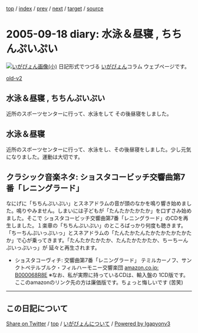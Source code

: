 [top](../index.html) 
 / [index](index.html) 
 / [prev](ig050913.html) 
 / [next](ig050920.html) 
 / [target](https://igapyon.github.io/diary/2005/ig050918.html) 
 / [source](https://github.com/igapyon/diary/blob/master/2005/ig050918.src.md) 

2005-09-18 diary: 水泳＆昼寝 , ちちんぷいぷい
=====================================================================================================
[![いがぴょん画像(小)](https://igapyon.github.io/diary/images/iga200306s.jpg "いがぴょん")](https://igapyon.github.io/diary/memo/memoigapyon.html) 日記形式でつづる [いがぴょん](https://igapyon.github.io/diary/memo/memoigapyon.html)コラム ウェブページです。

[old-v2](ig050918-orig.html)

## 水泳＆昼寝 , ちちんぷいぷい

近所のスポーツセンターに行って、水泳をして その後昼寝をしました。


## 水泳＆昼寝

近所のスポーツセンターに行って、水泳をし、その後昼寝をしました。少し元気になりました。運動は大切です。

## クラシック音楽ネタ: ショスタコービッチ交響曲第7番「レニングラード」

なにげに「ちちんぷいぷい」とスネアドラムの音が頭のなかを鳴り響き始めました。鳴りやみません。しまいには子どもが「たんたかたかたか」を口ずさみ始めました。そこで ショスタコービッチ交響曲第7番「レニングラード」のCDを再生しました。１楽章の「ちちんぷいぷい」のところばっかり何度も聴きます。「ちーちんぷいっぷいっ」とスネアドラムの「たんたかたんたかたかたかたかたか」で心が乗ってきます。「たんたかたかたか、たんたかたかたか、ちーちーんぷいっぷいっ」が 延々と再生されます。

* ショスタコーヴィチ: 交響曲第7番「レニングラード」
  テミルカーノフ、サンクトペテルブルク・フィルハーモニー交響楽団
  [amazon.co.jp: B000068R8E](http://www.amazon.co.jp/exec/obidos/ASIN/B000068R8E/igapyondiary-22)
  ※なお、私が実際に持っているCDは、輸入盤の 1CD版です。ここのamazonのリンク先の方は廉価版です。ちょっと悔しいです (苦笑)


----------------------------------------------------------------------------------------------------

## この日記について

[Share on Twitter](https://twitter.com/intent/tweet?hashtags=igapyon%2Cdiary%2C%E3%81%84%E3%81%8C%E3%81%B4%E3%82%87%E3%82%93&text=%E6%B0%B4%E6%B3%B3%EF%BC%86%E6%98%BC%E5%AF%9D+%2C+%E3%81%A1%E3%81%A1%E3%82%93%E3%81%B7%E3%81%84%E3%81%B7%E3%81%84&url=https%3A%2F%2Figapyon.github.io%2Fdiary%2F2005%2Fig050918.html) / [top](../index.html) / [いがぴょんについて](https://igapyon.github.io/diary/memo/memoigapyon.html) / [Powered by Igapyonv3](https://github.com/igapyon/igapyonv3)
